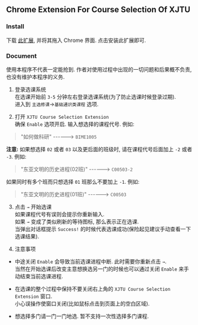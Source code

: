 ## Chrome Extension For Course Selection Of XJTU

### Install
下载 [此扩展](https://github.com/Illyrix/xkcj/raw/master/xkcj.crx), 并将其拖入 Chrome 界面. 点击安装此扩展即可.

### Document
使用本程序不代表一定能抢到. 作者对使用过程中出现的一切问题和后果概不负责, 也没有维护本程序的义务.

1. 登录选课系统  
  在选课开始前 `3-5` 分钟左右登录选课系统(为了防止选课时候登录过期).  
  进入到 `主选修课`->`基础通识类课程` 选项.

2. 打开 `XJTU Course Selection Extension`  
  确保 `Enable` 选项开启.
  输入想选择的课程代号. 例如:
  > "如何做科研"   ------>   `BIME1005`

  __注意:__ 如果想选择 `02` 或者 `03` 以及更后面的班级时, 请在课程代号后面加上 `-2` 或者 `-3`. 例如:
  > "东亚文明的历史进程(02班)"   ------>   `C00503-2`

  如果同时有多个班而只想选择 `01` 班那么不要加上 `-1`. 例如:
  > "东亚文明的历史进程(01班)"   ------>   `C00503`

3. 点击 `→` 开始选课  
  如果课程代号有误则会提示你重新输入.  
  如果 `→` 变成了类似刷新的等待图标, 那么表示正在选课.  
  当弹出对话框提示 `Success!` 的时候代表选课成功(保险起见建议手动查看一下选课结果).  

4. 注意事项
  * 中途关闭 `Enable` 会导致当前选课进程中断. 此时需要你重新点击 `→`.  
    当然在开始选课后改变主意想换选另一门的时候也可以通过关闭 `Enable` 来手动结束当前选课进程.

  * 在选课的整个过程中保持不要关闭右上角的 `XJTU Course Selection Extension` 窗口.  
    小心误操作使窗口关闭(比如鼠标点击到页面上的空白区域).

  * 想选择多门请一门一门地选. 暂不支持一次性选择多门课程.
